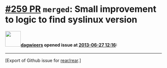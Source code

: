 [\#259 PR](https://github.com/rear/rear/pull/259) `merged`: Small improvement to logic to find syslinux version
===============================================================================================================

#### <img src="https://avatars.githubusercontent.com/u/388198?u=0732dee3fe5002278cfbf40359ec431bdcf5f06c&v=4" width="50">[dagwieers](https://github.com/dagwieers) opened issue at [2013-06-27 12:16](https://github.com/rear/rear/pull/259):

------------------------------------------------------------------------

\[Export of Github issue for
[rear/rear](https://github.com/rear/rear).\]
